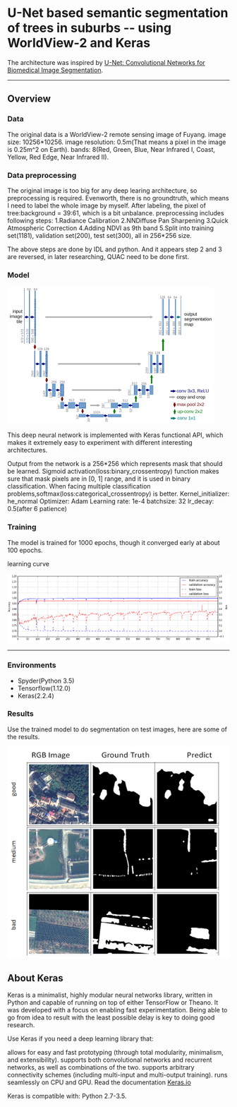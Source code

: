 # U-Net based semantic segmentation of trees in suburbs -- using WorldView-2 and Keras

The architecture was inspired by [U-Net: Convolutional Networks for Biomedical Image Segmentation](http://lmb.informatik.uni-freiburg.de/people/ronneber/u-net/).

---

## Overview

### Data

The original data is a WorldView-2 remote sensing image of Fuyang.
image size: 10256*10256.
image resolution: 0.5m(That means a pixel in the image is 0.25m^2 on Earth).
bands: 8(Red, Green, Blue, Near Infrared I, Coast, Yellow, Red Edge, Near Infrared II).

### Data preprocessing

The original image is too big for any deep learing architecture, so preprocessing is required. Evenworth, there is no groundtruth, which means I need to label the whole image by myself. After labeling, the pixel of tree:background = 39:61, which is a bit unbalance.
preprocessing includes following steps:
1.Radiance Calibration
2.NNDiffuse Pan Sharpening
3.Quick Atmospheric Correction
4.Adding NDVI as 9th band
5.Split into training set(1181), validation set(200), test set(300), all in 256*256 size.

The above steps are done by IDL and python. And it appears step 2 and 3 are reversed, in later researching, QUAC need to be done first.

### Model

![img/u-net-architecture.png](img/u-net-architecture.png)

This deep neural network is implemented with Keras functional API, which makes it extremely easy to experiment with different interesting architectures.

Output from the network is a 256*256 which represents mask that should be learned. Sigmoid activation(loss:binary_crossentropy) function
makes sure that mask pixels are in \[0, 1\] range, and it is used in binary classification.
When facing multiple classification problems,softmax(loss:categorical_crossentropy) is better.
Kernel_initializer: he_normal
Optimizer: Adam
Learning rate: 1e-4
batchsize: 32
lr_decay: 0.5(after 6 patience)

### Training

The model is trained for 1000 epochs, though it converged early at about 100 epochs.

learning curve

![img/train_on_9band_1000epoch_unet.png](img/train_on_9band_1000epoch_unet.png)

---

### Environments

* Spyder(Python 3.5)
* Tensorflow(1.12.0)
* Keras(2.2.4)

### Results

Use the trained model to do segmentation on test images, here are some of the results.

![img/result.png](img/result.png)

## About Keras

Keras is a minimalist, highly modular neural networks library, written in Python and capable of running on top of either TensorFlow or Theano. It was developed with a focus on enabling fast experimentation. Being able to go from idea to result with the least possible delay is key to doing good research.

Use Keras if you need a deep learning library that:

allows for easy and fast prototyping (through total modularity, minimalism, and extensibility).
supports both convolutional networks and recurrent networks, as well as combinations of the two.
supports arbitrary connectivity schemes (including multi-input and multi-output training).
runs seamlessly on CPU and GPU.
Read the documentation [Keras.io](http://keras.io/)

Keras is compatible with: Python 2.7-3.5.
